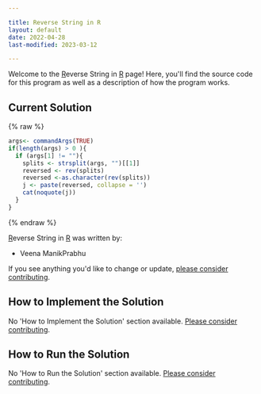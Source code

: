 ```yaml
---

title: Reverse String in R
layout: default
date: 2022-04-28
last-modified: 2023-03-12

---
```


Welcome to the [R](https://sampleprograms.io/languages/r)everse String in [R](https://sampleprograms.io/languages/r) page! Here, you'll find the source code for this program as well as a description of how the program works.

## Current Solution

{% raw %}

```r
args<- commandArgs(TRUE)
if(length(args) > 0 ){
  if (args[1] != ""){
    splits <- strsplit(args, "")[[1]]
    reversed <- rev(splits)
    reversed <-as.character(rev(splits))
    j <- paste(reversed, collapse = '')
    cat(noquote(j))
  }
}
```

{% endraw %}

[R](https://sampleprograms.io/languages/r)everse String in [R](https://sampleprograms.io/languages/r) was written by:

- Veena ManikPrabhu

If you see anything you'd like to change or update, [please consider contributing](https://github.com/TheRenegadeCoder/sample-programs).

## How to Implement the Solution

No 'How to Implement the Solution' section available. [Please consider contributing](https://github.com/TheRenegadeCoder/sample-programs-website).

## How to Run the Solution

No 'How to Run the Solution' section available. [Please consider contributing](https://github.com/TheRenegadeCoder/sample-programs-website).